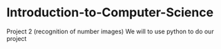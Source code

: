 # Introduction-to-Computer-Science
Project 2 (recognition of number images)
We will to use python to do our project
